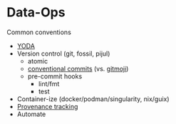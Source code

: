 # Data-Ops
Common conventions

  * [YODA](https://handbook.datalad.org/en/latest/basics/101-127-yoda.html)
  * Version control (git, fossil, pijul)
    * atomic
    * [conventional commits](https://www.conventionalcommits.org/) (vs. [gitmoji](https://gitmoji.dev))
    * pre-commit hooks
        * lint/fmt
        * test
  * Container-ize (docker/podman/singularity, nix/guix)
  * [Provenance tracking](provenance)
  * Automate
